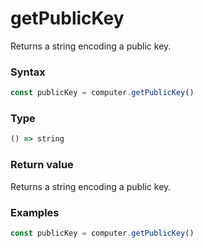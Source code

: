 # getPublicKey

Returns a string encoding a public key.

### Syntax
```js
const publicKey = computer.getPublicKey()
```

### Type
```ts
() => string
```

### Return value

Returns a string encoding a public key.

### Examples
```ts
const publicKey = computer.getPublicKey()
```